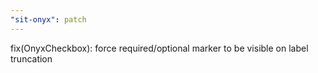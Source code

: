 ```yaml
---
"sit-onyx": patch
---
```


fix(OnyxCheckbox): force required/optional marker to be visible on label truncation
